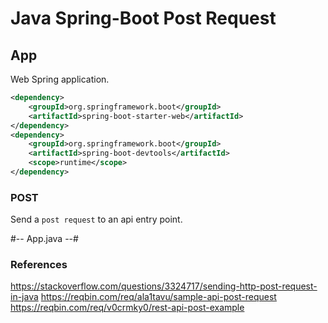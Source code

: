 # Java Spring-Boot Post Request

## App

Web Spring application.

~~~xml
<dependency>
    <groupId>org.springframework.boot</groupId>
    <artifactId>spring-boot-starter-web</artifactId>
</dependency>
<dependency>
    <groupId>org.springframework.boot</groupId>
    <artifactId>spring-boot-devtools</artifactId>
    <scope>runtime</scope>
</dependency>
~~~

### POST

Send a `post request` to an api entry point.

#-- App.java --#


### References

https://stackoverflow.com/questions/3324717/sending-http-post-request-in-java
https://reqbin.com/req/ala1tavu/sample-api-post-request
https://reqbin.com/req/v0crmky0/rest-api-post-example